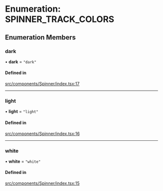 # Enumeration: SPINNER\_TRACK\_COLORS

## Enumeration Members

### dark

• **dark** = ``"dark"``

#### Defined in

[src/components/Spinner/index.tsx:17](https://github.com/emranffl/next-core-ui/blob/81afa89/src/components/Spinner/index.tsx#L17)

___

### light

• **light** = ``"light"``

#### Defined in

[src/components/Spinner/index.tsx:16](https://github.com/emranffl/next-core-ui/blob/81afa89/src/components/Spinner/index.tsx#L16)

___

### white

• **white** = ``"white"``

#### Defined in

[src/components/Spinner/index.tsx:15](https://github.com/emranffl/next-core-ui/blob/81afa89/src/components/Spinner/index.tsx#L15)
